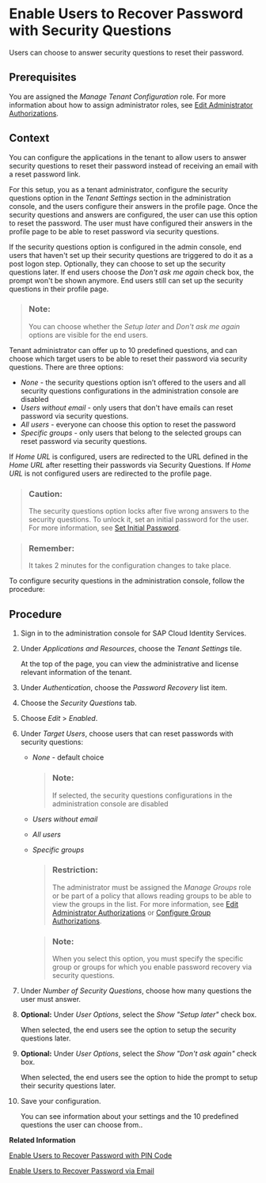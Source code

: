 <!-- loiod9ae898222f04a689440bc7fd2cab182 -->

# Enable Users to Recover Password with Security Questions

Users can choose to answer security questions to reset their password.



<a name="loiod9ae898222f04a689440bc7fd2cab182__prereq_vjp_ybg_ppb"/>

## Prerequisites

You are assigned the *Manage Tenant Configuration* role. For more information about how to assign administrator roles, see [Edit Administrator Authorizations](edit-administrator-authorizations-86ee374.md).



## Context

You can configure the applications in the tenant to allow users to answer security questions to reset their password instead of receiving an email with a reset password link.

For this setup, you as a tenant administrator, configure the security questions option in the *Tenant Settings* section in the administration console, and the users configure their answers in the profile page. Once the security questions and answers are configured, the user can use this option to reset the password. The user must have configured their answers in the profile page to be able to reset password via security questions.

If the security questions option is configured in the admin console, end users that haven't set up their security questions are triggered to do it as a post logon step. Optionally, they can choose to set up the security questions later. If end users choose the *Don't ask me again* check box, the prompt won't be shown anymore. End users still can set up the security questions in their profile page.

> ### Note:  
> You can choose whether the *Setup later* and *Don't ask me again* options are visible for the end users.

Tenant administrator can offer up to 10 predefined questions, and can choose which target users to be able to reset their password via security questions. There are three options:

-   *None* - the security questions option isn’t offered to the users and all security questions configurations in the administration console are disabled
-   *Users without email* - only users that don't have emails can reset password via security questions.
-   *All users* - everyone can choose this option to reset the password
-   *Specific groups* - only users that belong to the selected groups can reset password via security questions.

If *Home URL* is configured, users are redirected to the URL defined in the *Home URL* after resetting their passwords via Security Questions. If *Home URL* is not configured users are redirected to the profile page.

> ### Caution:  
> The security questions option locks after five wrong answers to the security questions. To unlock it, set an initial password for the user. For more information, see [Set Initial Password](set-initial-password-16149d5.md).

> ### Remember:  
> It takes 2 minutes for the configuration changes to take place.

To configure security questions in the administration console, follow the procedure:



## Procedure

1.  Sign in to the administration console for SAP Cloud Identity Services.

2.  Under *Applications and Resources*, choose the *Tenant Settings* tile.

    At the top of the page, you can view the administrative and license relevant information of the tenant.

3.  Under *Authentication*, choose the *Password Recovery* list item.

4.  Choose the *Security Questions* tab.

5.  Choose *Edit* \> *Enabled*.

6.  Under *Target Users*, choose users that can reset passwords with security questions:

    -   *None* - default choice

        > ### Note:  
        > If selected, the security questions configurations in the administration console are disabled

    -   *Users without email*
    -   *All users*
    -   *Specific groups*

        > ### Restriction:  
        > The administrator must be assigned the *Manage Groups* role or be part of a policy that allows reading groups to be able to view the groups in the list. For more information, see [Edit Administrator Authorizations](edit-administrator-authorizations-86ee374.md) or [Configure Group Authorizations](configure-group-authorizations-7a09cad.md).

        > ### Note:  
        > When you select this option, you must specify the specific group or groups for which you enable password recovery via security questions.


7.  Under *Number of Security Questions*, choose how many questions the user must answer.

8.  **Optional:** Under *User Options*, select the *Show "Setup later"* check box.

    When selected, the end users see the option to setup the security questions later.

9.  **Optional:** Under *User Options*, select the *Show "Don't ask again"* check box.

    When selected, the end users see the option to hide the prompt to setup their security questions later.

10. Save your configuration.

    You can see information about your settings and the 10 predefined questions the user can choose from..


**Related Information**  


[Enable Users to Recover Password with PIN Code](enable-users-to-recover-password-with-pin-code-046a235.md "Users can choose to provide PIN code to reset their password.")

[Enable Users to Recover Password via Email](enable-users-to-recover-password-via-email-5b9f909.md "Users can choose to receive a link via email to reset their password.")


